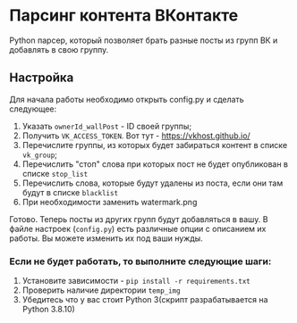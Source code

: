 # Парсинг контента ВКонтакте

Python парсер, который позволяет брать разные посты из групп ВК и добавлять в свою группу.

## Настройка
Для начала работы необходимо открыть config.py и сделать следующее:

1. Указать `ownerId_wallPost` - ID своей группы;
2. Получить `VK_ACCESS_TOKEN`. Вот тут - https://vkhost.github.io/
3. Перечислите группы, из которых будет забираться контент в списке `vk_group`;
4. Перечислить "стоп" слова при которых пост не будет опубликован в списке `stop_list`
5. Перечислить слова, которые будут удалены из поста, если они там будут в списке `blacklist`
6. При необходимости заменить watermark.png

Готово. Теперь посты из других групп будут добавляться в вашу. В файле настроек (`config.py`) есть различные опции с описанием их работы. Вы можете изменить их под ваши нужды.
### Если не будет работать, то выполните следующие шаги:
1. Установите зависимости - `pip install -r requirements.txt`
2. Проверить наличие директории `temp_img`
3. Убедитесь что у вас стоит Python 3(скрипт разрабатывается на Python 3.8.10)